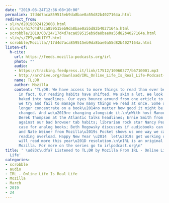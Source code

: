 ```yaml
---
date: "2019-03-24T12:36:08+10:00"
permalink: 17d4d7aca859515eb9da8bae0a55d82b4027164a.html
redirect_from:
- sl/n/d20190324123608.html
- sl/n/s/h17d4d7aca859515eb9da8bae0a55d82b4027164a.html
- scrobble/2019/03/24/17d4d7aca859515eb9da8bae0a55d82b4027164a.html
- sl/n/s/ZPTybdU1TY7.html
- scrobble/Mozilla//17d4d7aca859515eb9da8bae0a55d82b4027164a.html
listen-of:
  h-cite:
    url: https://feeds.mozilla-podcasts.org/irl
    photo: ""
    audio:
    - https://tracking.feedpress.it/link/17512/10960377/b6710001.mp3
    - http://archive.org/download/IRL_Online_Life_Is_Real_Life-Podcast-by-Mozilla/b6710001.mp3
    name: TL;DR
    author: Mozilla
    content: "TL;DR: We have access to more things to read than ever before. Too much,
      in fact. Our reading habits have shifted. We skim a lot. We look for full stories
      baked into headlines. Our eyes bounce around from one article to the next, and
      we try and fail to manage how many things we read at once. Some of us can no
      longer concentrate on a book\u2014no matter how good it might be. Reading has
      changed. And we\u2019re changing alongside it.\n\nWith host Manoush Zomorodi,
      Derek Thompson at the Atlantic talks headlines; Ernie Smith from Tedium rails
      against our bad browser tab habits; librarian rock star Nancy Pearl makes the
      case for analog books; Beth Rogowsky discusses if audiobooks can replace reading;
      and Nate Weiner from Mozilla\u2019s Pocket shows us one way we can manage our
      reading overload. Happy New Year \u2014  let\u2019s get working on that \u201CI
      will read more this year\u201D resolution.\n\nIRL is an original podcast from
      Mozilla. For more on the series go to irlpodcast.org\n"
title: ' \ud83c\udfa7 Listened to TL;DR by Mozilla From IRL - Online Life Is Real
  Life'
categories:
- scrobble
- audio
- IRL - Online Life Is Real Life
- Mozilla
- March
- 2019
- 24
---
```

